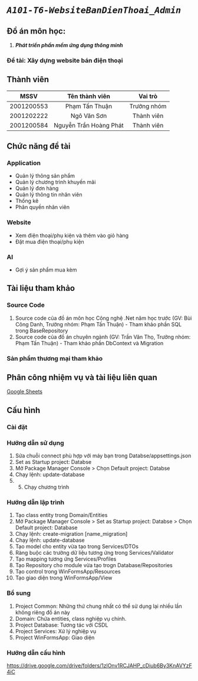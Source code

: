 # *`A101-T6-WebsiteBanDienThoai_Admin`*
## Đồ án môn học:
1. ***Phát triển phần mềm ứng dụng thông minh***
### Đề tài: Xây dựng website bán điện thoại

## Thành viên
 
|       MSSV       |      Tên thành viên          |    Vai trò       |
| :--------------: | :--------------------------: | :--------------: |
|    2001200553    |    Phạm Tấn Thuận            |    Trưởng nhóm   |
|    2001202222    |    Ngô Văn Sơn               |    Thành viên    |
|    2001200584    |    Nguyễn Trần Hoàng Phát    |    Thành viên    |

## Chức năng đề tài
### Application
- Quản lý thông sản phẩm
- Quản lý chương trình khuyến mãi
- Quản lý đơn hàng
- Quản lý thông tin nhân viên
- Thống kê
- Phân quyền nhân viên

### Website
- Xem điện thoại/phụ kiện và thêm vào giỏ hàng
- Đặt mua điện thoại/phụ kiện

### AI
- Gợi ý sản phẩm mua kèm

## Tài liệu tham khảo
### Source Code
1. Source code của đồ án môn học Công nghệ .Net năm học trước (GV: Bùi Công Danh, Trưởng nhóm: Phạm Tấn Thuận) - Tham khảo phần SQL trong BaseRepository
3. Source code của đồ án chuyên ngành (GV: Trần Văn Thọ, Trưởng nhóm: Phạm Tấn Thuận) - Tham khảo phần DbContext và Migration
### Sản phẩm thương mại tham khảo

## Phân công nhiệm vụ và tài liệu liên quan
[Google Sheets](https://docs.google.com/spreadsheets/d/1U5_jiRfTzOF-wxRgiufHNVZSmLC6Zx-hAyzIIHhi5Iw/edit#gid=354158710)

## Cấu hình
### Cài đặt

### Hướng dẫn sử dụng
1. Sửa chuỗi connect phù hợp với máy bạn trong Databse/appsettings.json
2. Set as Startup project: Databse
3. Mở Package Manager Console > Chọn Default project: Databse
4. Chạy lệnh: update-database
5. 5. Chạy chương trình
### Hướng dẫn lập trình
1. Tạo class entity trong Domain/Entities
2. Mở Package Manager Console > Set as Startup project: Databse > Chọn Default project: Database
3. Chạy lệnh: create-migration [name_migration]
4. Chạy lệnh: update-database
5. Tạo model cho entity vừa tạo trong Services/DTOs
6. Ràng buộc các trường dữ liệu tương ứng trong Services/Validator
7. Tạo mapping tương ứng Services/Profiles
8. Tạo Repository cho module vừa tạo trogn Database/Repositories
9. Tạo control trong WinFormsApp/Resources
10. Tạo giao diện trong WinFormsApp/View
### Bổ sung
1. Project Common: Những thứ chung nhất có thể sử dụng lại nhiều lần không riêng đồ án này
2. Domain: Chứa entities, class nghiệp vụ chính.
3. Project Database: Tương tác với CSDL
4. Project Services: Xử lý nghiệp vụ
5. Project WinFormsApp: Giao diện

### Hướng dẫn cấu hình
https://drive.google.com/drive/folders/1zlOnv1RCJAHP_cDiub6By3KnAVYzF4iC
